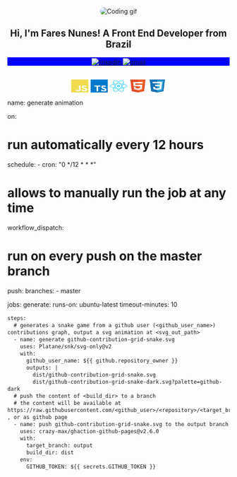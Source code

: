 <div align="center">
  <img align="center" alt="Coding gif"  style="border-radius:300px;" src="https://preview.redd.it/mw4y58i658981.gif?width=750&auto=webp&s=d1f8893494ed1d8e9f731f4b7e7915ca7e4039dc">
</div>

<h2 align="center">Hi, I'm Fares Nunes! A Front End Developer from Brazil</h2>

<p align="center" style="background:blue">
  <a href="https://www.linkedin.com/in/fares-nunes-281b1a240/" target="_blank">
    <img align="center" src="https://img.shields.io/badge/-Fares%20Nunes-blue?style=flat-square&logo=Linkedin&logoColor=white" alt="linkedin"/>
  </a>
  <a href="mailto:faresnunes.dev@gmail.com">
    <img align="center" src="https://img.shields.io/badge/-faresnunes.dev-blue?style=flat-square&logo=Gmail&logoColor=white" alt="gmail"/>
  </a>
</p>

<br />


<div align="center" style="display: inline_block">
  <img align="center" alt="JavaScript" height="30" width="40" src="https://raw.githubusercontent.com/devicons/devicon/master/icons/javascript/javascript-plain.svg">
  <img align="center" alt="TypeScript" height="30" width="40" src="https://raw.githubusercontent.com/devicons/devicon/master/icons/typescript/typescript-plain.svg">
  <img align="center" alt="React" height="30" width="40" src="https://raw.githubusercontent.com/devicons/devicon/master/icons/react/react-original.svg">
  <img align="center" alt="HTML" height="30" width="40" src="https://raw.githubusercontent.com/devicons/devicon/master/icons/html5/html5-original.svg">
  <img align="center" alt="CSS" height="30" width="40" src="https://raw.githubusercontent.com/devicons/devicon/master/icons/css3/css3-original.svg">
</div>

name: generate animation

on:
  # run automatically every 12 hours
  schedule:
    - cron: "0 */12 * * *" 
  
  # allows to manually run the job at any time
  workflow_dispatch:
  
  # run on every push on the master branch
  push:
    branches:
    - master
    
  

jobs:
  generate:
    runs-on: ubuntu-latest
    timeout-minutes: 10
    
    steps:
      # generates a snake game from a github user (<github_user_name>) contributions graph, output a svg animation at <svg_out_path>
      - name: generate github-contribution-grid-snake.svg
        uses: Platane/snk/svg-only@v2
        with:
          github_user_name: ${{ github.repository_owner }}
          outputs: |
            dist/github-contribution-grid-snake.svg
            dist/github-contribution-grid-snake-dark.svg?palette=github-dark
      # push the content of <build_dir> to a branch
      # the content will be available at https://raw.githubusercontent.com/<github_user>/<repository>/<target_branch>/<file> , or as github page
      - name: push github-contribution-grid-snake.svg to the output branch
        uses: crazy-max/ghaction-github-pages@v2.6.0
        with:
          target_branch: output
          build_dir: dist
        env:
          GITHUB_TOKEN: ${{ secrets.GITHUB_TOKEN }}
